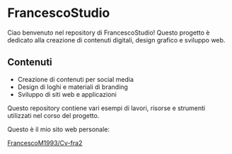 # FrancescoStudio

Ciao benvenuto nel repository di FrancescoStudio! Questo progetto è dedicato alla creazione di contenuti digitali, design grafico e sviluppo web.

## Contenuti
- Creazione di contenuti per social media
- Design di loghi e materiali di branding
- Sviluppo di siti web e applicazioni

Questo repository contiene vari esempi di lavori, risorse e strumenti utilizzati nel corso del progetto.

Questo è il mio sito web personale: 

[FrancescoM1993/Cv-fra2](https://francescom1993.github.io/cv/)




